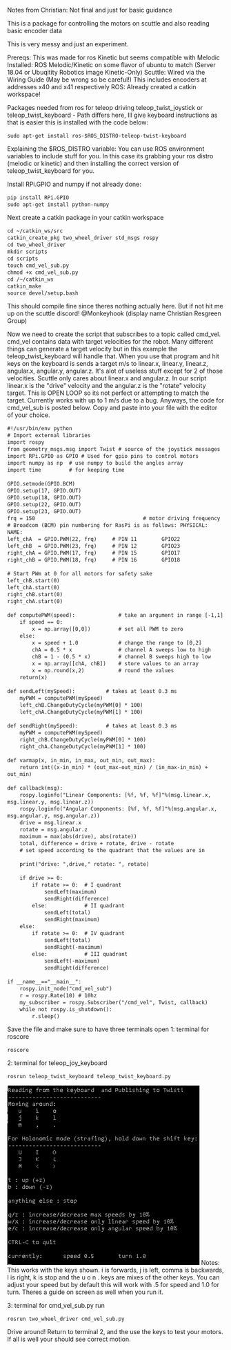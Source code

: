 Notes from Christian: Not final and just for basic guidance

This is a package for controlling the motors on scuttle and also reading basic encoder data

This is very messy and just an experiment.

Prereqs: This was made for ros Kinetic but seems compatible with Melodic
Installed: ROS Melodic/Kinetic on some flavor of ubuntu to match (Server 18.04 or Ubuqitity Robotics image Kinetic-Only)
Scuttle: Wired via the Wiring Guide (May be wrong so be careful!)
	This includes encoders at addresses x40 and x41 respectively
ROS: Already created a catkin workspace!

Packages needed from ros for teleop driving
teleop_twist_joystick or teleop_twist_keyboard - Path differs here, Ill give keyboard instructions as that is easier
this is installed with the code below:
```
sudo apt-get install ros-$ROS_DISTRO-teleop-twist-keyboard 
```
Explaining the $ROS_DISTRO variable:
	You can use ROS environment variables to include stuff for you. In this case its grabbing your ros distro (melodic or kinetic) and then installing the correct version of teleop_twist_keyboard for you.

Install RPi.GPIO and numpy if not already done:
```
pip install RPi.GPIO
sudo apt-get install python-numpy
```
Next create a catkin package in your catkin workspace
```
cd ~/catkin_ws/src
catkin_create_pkg two_wheel_driver std_msgs rospy
cd two_wheel_driver
mkdir scripts
cd scripts
touch cmd_vel_sub.py
chmod +x cmd_vel_sub.py
cd /~/catkin_ws
catkin_make
source devel/setup.bash
```
This should compile fine since theres nothing actually here. But if not hit me up on the scuttle discord! @Monkeyhook (display name Christian Resgreen Group)

Now we need to create the script that subscribes to a topic called cmd_vel. cmd_vel contains data with target velocities for the robot. Many different things can generate a target velocity but in this example the teleop_twist_keyboard will handle that. When you use that program and hit keys on the keyboard is sends a target m/s to linear.x, linear.y, linear.z, angular.x, angular.y, angular.z. It's alot of useless stuff except for 2 of those velocities.
Scuttle only cares about linear.x and angular.z. In our script linear.x is the "drive" velocity and the angular.z is the "rotate" velocity target. This is OPEN LOOP so its not perfect or attempting to match the target. Currently works with up to 1 m/s due to a bug. Anyways, the code for cmd_vel_sub is posted below. Copy and paste into your file with the editor of your choice.
```
#!/usr/bin/env python 
# Import external libraries
import rospy
from geometry_msgs.msg import Twist # source of the joystick messages
import RPi.GPIO as GPIO # Used for gpio pins to control motors
import numpy as np  # use numpy to build the angles array
import time         # for keeping time

GPIO.setmode(GPIO.BCM)
GPIO.setup(17, GPIO.OUT)
GPIO.setup(18, GPIO.OUT)
GPIO.setup(22, GPIO.OUT)
GPIO.setup(23, GPIO.OUT)
frq = 150                                   # motor driving frequency
# Broadcom (BCM) pin numbering for RasPi is as follows: PHYSICAL:       NAME:
left_chA  = GPIO.PWM(22, frq)     # PIN 11        GPIO22
left_chB  = GPIO.PWM(23, frq)     # PIN 12        GPIO23
right_chA = GPIO.PWM(17, frq)     # PIN 15        GPIO17
right_chB = GPIO.PWM(18, frq)     # PIN 16        GPIO18

# Start PWm at 0 for all motors for safety sake
left_chB.start(0)
left_chA.start(0)
right_chB.start(0)
right_chA.start(0)

def computePWM(speed):              # take an argument in range [-1,1]
    if speed == 0:
        x = np.array([0,0])         # set all PWM to zero
    else:
        x = speed + 1.0             # change the range to [0,2]
        chA = 0.5 * x               # channel A sweeps low to high
        chB = 1 - (0.5 * x)         # channel B sweeps high to low
        x = np.array([chA, chB])    # store values to an array
        x = np.round(x,2)           # round the values
    return(x)

def sendLeft(mySpeed):          # takes at least 0.3 ms
    myPWM = computePWM(mySpeed)
    left_chB.ChangeDutyCycle(myPWM[0] * 100)
    left_chA.ChangeDutyCycle(myPWM[1] * 100)

def sendRight(mySpeed):         # takes at least 0.3 ms
    myPWM = computePWM(mySpeed)
    right_chB.ChangeDutyCycle(myPWM[0] * 100)
    right_chA.ChangeDutyCycle(myPWM[1] * 100)

def varmap(x, in_min, in_max, out_min, out_max):
    return int((x-in_min) * (out_max-out_min) / (in_max-in_min) + out_min)

def callback(msg):
	rospy.loginfo("Linear Components: [%f, %f, %f]"%(msg.linear.x, msg.linear.y, msg.linear.z))
	rospy.loginfo("Angular Components: [%f, %f, %f]"%(msg.angular.x, msg.angular.y, msg.angular.z))
	drive = msg.linear.x
	rotate = msg.angular.z
	maximum = max(abs(drive), abs(rotate))
	total, difference = drive + rotate, drive - rotate
	# set speed according to the quadrant that the values are in
	
	print("drive: ",drive," rotate: ", rotate)
	
	if drive >= 0:
		if rotate >= 0:  # I quadrant
			sendLeft(maximum)
			sendRight(difference)
		else:            # II quadrant
			sendLeft(total)
			sendRight(maximum)
	else:
		if rotate >= 0:  # IV quadrant
			sendLeft(total)
			sendRight(-maximum)
		else:            # III quadrant
			sendLeft(-maximum)
			sendRight(difference)
 
if __name__=="__main__":
	rospy.init_node("cmd_vel_sub")
	r = rospy.Rate(10) # 10hz
	my_subscriber = rospy.Subscriber("/cmd_vel", Twist, callback)
	while not rospy.is_shutdown():
		r.sleep()
```
Save the file and make sure to have three terminals open
1: terminal for roscore
```
roscore
```
2: terminal for teleop_joy_keyboard
```
rosrun teleop_twist_keyboard teleop_twist_keyboard.py 
```
![alt text](https://github.com/ansarid/SCUTTLE_ROS/blob/main/src/two_wheel_driver/images/keyboard%20explained.PNG)
Notes: This works with the keys shown. i is forwards, j is left, comma is backwards, l is right, k is stop and the u o n . keys are mixes of the other keys. 
You can adjust your speed but by default this will work with .5 for speed and 1.0 for turn. Theres a guide on screen as well when you run it.

3: terminal for cmd_vel_sub.py run
```
rosrun two_wheel_driver cmd_vel_sub.py
```

Drive around! Return to terminal 2, and the use the keys to test your motors. If all is well your should see correct motion.
